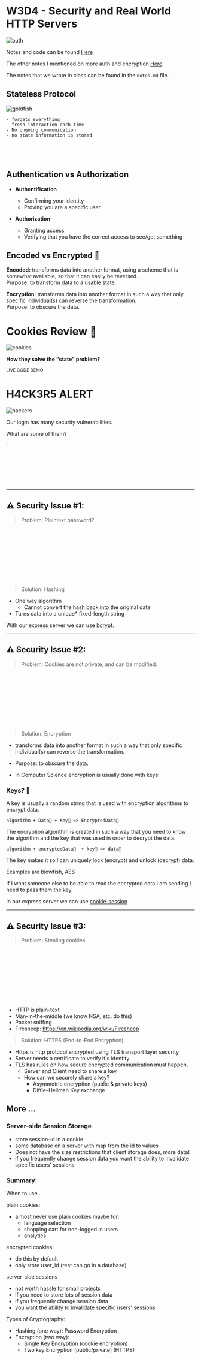 

# W3D4 - Security and Real World HTTP Servers
![auth](https://raw.githubusercontent.com/tborsa/lectures/master/week3/day3/assets/auth.gif)

Notes and code can be found [Here](https://github.com/tborsa/lectures/tree/master/week3/day3)

The other notes I mentioned on more auth and encryption [Here](https://github.com/tborsa/LighthouseLabs/blob/master/lectures/Week4/Day5/Lecture/notes.md)

The notes that we wrote in class can be found in the `notes.md` file.



## Stateless Protocol
![goldfish](https://raw.githubusercontent.com/tborsa/lectures/master/week3/day1/assets/goldfish.webp)

```
- forgets everything 
- fresh interaction each time
- No ongoing communication
- no state information is stored 





```

## Authentication vs Authorization  

- __Authentification__  
   - Confirming your identity  
   - Proving you are a specific user  

- __Authorization__  
   - Granting access  
   - Verifying that you have the correct access to see/get something  



## Encoded vs Encrypted 📡  
__Encoded:__  transforms data into another format, using a scheme that is somewhat available, so that it can easily be reversed.  
Purpose: to transform data to a usable state.



__Encryption:__ transforms data into another format in such a way that only specific individual(s) can reverse the transformation.  
Purpose: to obscure the data.


# Cookies Review 🍪
![cookies](https://raw.githubusercontent.com/tborsa/lectures/master/week3/day3/assets/cookiemonster.gif)



__How they solve the "state" problem?__


<small>LIVE CODE DEMO</small>


# H4CK3R5 ALERT
![hackers](https://raw.githubusercontent.com/tborsa/lectures/master/week3/day3/assets/hacker.gif)

Our login has many security vulnerabilities. 

What are some of them?
```
- 








```


---
## ⚠️ Security Issue #1:

>Problem: Plaintext password?

```











```
> Solution: Hashing

- One way algorithm
  - Cannot convert the hash back into the original data
- Turns data into a unique* fixed-length string

With our express server we can use [bcrypt](https://www.npmjs.com/package/bcrypt). 

---

## ⚠️ Security Issue #2:

>Problem: Cookies are not private, and can be modified.

```











```

>Solution: Encryption  
- transforms data into another format in such a way that only specific individual(s) can reverse the transformation.  
- Purpose: to obscure the data.

- In Computer Science encryption is usually done with keys!

### Keys? 🔑

A key is usually a random string that is used with encryption algorithms to encrypt data.  

```
algorithm + Data📨 + Key🔑 => EncryptedData🔐   
```
The encryption algorithm is created in such a way that you need to know the algorithm and the key that was used in order to decrypt the data.  

```
algorithm + encryptedData🔐  + key🔑 => data📨  
```

The key makes it so I can uniquely lock (encrypt) and unlock (decrypt) data.

Examples are blowfish, AES  

If I want someone else to be able to read the encrypted data I am sending I need to pass them the key.  

In our express server we can use [cookie-session](https://www.npmjs.com/package/cookie-session)

---

## ⚠️ Security Issue #3:

> Problem: Stealing cookies

```











```
- HTTP is plain-text
- Man-in-the-middle (we know NSA, etc. do this)
- Packet sniffing
- Firesheep: https://en.wikipedia.org/wiki/Firesheep

>Solution: HTTPS (End-to-End Encryption)

- Https is http protocol encrypted using TLS transport layer security
- Server needs a certificate to verify it's identity
- TLS has rules on how secure encrypted communication must happen.
  - Server and Client need to share a key
  - How can we securely share a key?
    - Asymmetric encryption (public & private keys)
    -  Diffie–Hellman Key exchange



## More ...

### Server-side Session Storage

- store session-id in a cookie
- some database on a server with map from the id to values
- Does not have the size restrictions that client storage does, more data!
- if you frequently change session data
you want the ability to invalidate specific users' sessions


### Summary:

When to use...

plain cookies:
- almost never use plain cookies
maybe for:
  - language selection
  - shopping cart for non-logged in users
  - analytics

encrypted cookies:
  - do this by default
  - only store user_id (rest can go in a database)

server-side sessions
  - not worth hassle for small projects
  - if you need to store lots of session data
  - if you frequently change session data
  - you want the ability to invalidate specific users' sessions

Types of Cryptography:
- Hashing (one way): Password Encryption
- Encryption (two way): 
  - Single Key Encryption (cookie encryption)
  - Two key Encryption (public/private) (HTTPS)
